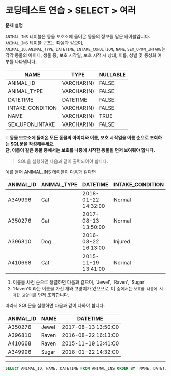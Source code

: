 # 코딩테스트 연습 > SELECT > 여러 

**문제 설명**

`ANIMAL_INS` 테이블은 동물 보호소에 들어온 동물의 정보를 담은 테이블입니다.   
`ANIMAL_INS` 테이블 구조는 다음과 같으며,   
`ANIMAL_ID`, `ANIMAL_TYPE`, `DATETIME`, `INTAKE_CONDITION`, `NAME`, `SEX_UPON_INTAKE`는  
각각 동물의 아이디, 생물 종, 보호 시작일, 보호 시작 시 상태, 이름, 성별 및 중성화 여부를 나타냅니다.

NAME	| TYPE | NULLABLE
--- | --- | ---
ANIMAL_ID |	VARCHAR(N) |	FALSE
ANIMAL_TYPE |	VARCHAR(N) |	FALSE
DATETIME |	DATETIME |	FALSE
INTAKE_CONDITION |	VARCHAR(N) |	FALSE
NAME |	VARCHAR(N) |	TRUE
SEX_UPON_INTAKE |	VARCHAR(N) |	FALSE


💡 **동물 보호소에 들어온 모든 동물의 아이디와 이름, 보호 시작일을 이름 순으로 조회하는 SQL문을 작성해주세요.   
단, 이름이 같은 동물 중에서는 보호를 나중에 시작한 동물을 먼저 보여줘야 합니다.**

> SQL을 실행하면 다음과 같이 출력되어야 합니다.

예를 들어 ANIMAL_INS 테이블이 다음과 같다면

ANIMAL_ID |	ANIMAL_TYPE |	DATETIME | INTAKE_CONDITION |	NAME | SEX_UPON_INTAKE
--- | --- | --- | --- | --- | --- |
A349996 |	Cat |	2018-01-22 14:32:00 |	Normal |	Sugar |	Neutered Male
A350276 |	Cat |	2017-08-13 13:50:00 |	Normal |	Jewel |	Spayed Female
A396810 |	Dog |	2016-08-22 16:13:00 |	Injured |	Raven |	Spayed Female
A410668 |	Cat |	2015-11-19 13:41:00 |	Normal |	Raven |	Spayed Female

1. 이름을 사전 순으로 정렬하면 다음과 같으며, 'Jewel', 'Raven', 'Sugar'   
2. 'Raven'이라는 이름을 가진 개와 고양이가 있으므로, 이 중에서는 `보호를 나중에 시작한 고양이`를 먼저 조회합니다.

따라서 SQL문을 실행하면 다음과 같이 나와야 합니다.
  
ANIMAL_ID |	NAME | DATETIME
--- | --- | --- |
A350276 | Jewel |	2017-08-13 13:50:00
A396810	| Raven |	2016-08-22 16:13:00
A410668	| Raven |	2015-11-19 13:41:00
A349996	| Sugar |	2018-01-22 14:32:00

---

```sql
SELECT ANIMAL_ID, NAME, DATETIME FROM ANIMAL_INS ORDER BY  NAME, DATETIME DESC;
```
